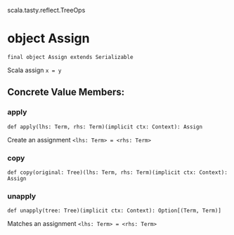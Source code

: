 scala.tasty.reflect.TreeOps
# object Assign

<pre><code class="language-scala" >final object Assign extends Serializable</pre></code>
Scala assign `x = y`

## Concrete Value Members:
### apply
<pre><code class="language-scala" >def apply(lhs: Term, rhs: Term)(implicit ctx: Context): Assign</pre></code>
Create an assignment `<lhs: Term> = <rhs: Term>`

### copy
<pre><code class="language-scala" >def copy(original: Tree)(lhs: Term, rhs: Term)(implicit ctx: Context): Assign</pre></code>

### unapply
<pre><code class="language-scala" >def unapply(tree: Tree)(implicit ctx: Context): Option[(Term, Term)]</pre></code>
Matches an assignment `<lhs: Term> = <rhs: Term>`

